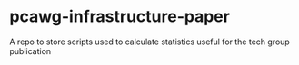 # pcawg-infrastructure-paper
A repo to store scripts used to calculate statistics useful for the tech group publication
